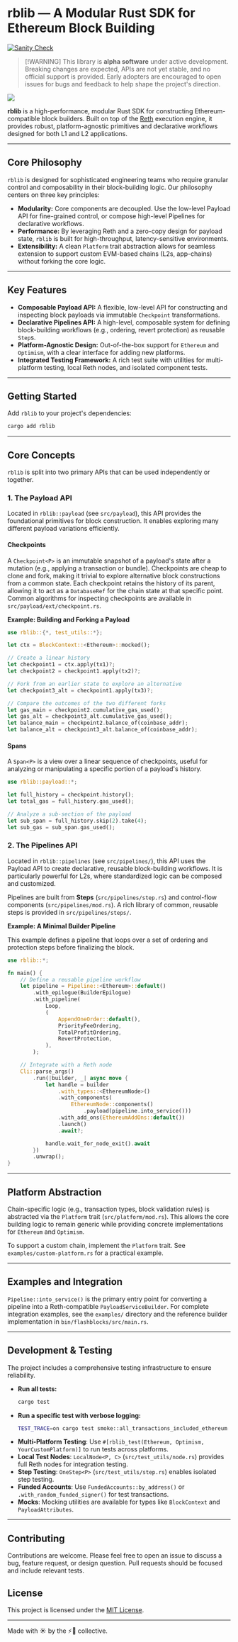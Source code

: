 # rblib — A Modular Rust SDK for Ethereum Block Building

[![Sanity Check](https://github.com/flashbots/rblib/actions/workflows/sanity.yaml/badge.svg)](https://github.com/flashbots/rblib/actions/workflows/sanity.yaml)


> [\!WARNING]
> This library is **alpha software** under active development. Breaking changes are expected, APIs are not yet stable, and no official support is provided. Early adopters are encouraged to open issues for bugs and feedback to help shape the project's direction.

![](./assets/rblib_chip.png)


**rblib** is a high-performance, modular Rust SDK for constructing Ethereum-compatible block builders. Built on top of the [Reth](https://github.com/paradigmxyz/reth) execution engine, it provides robust, platform-agnostic primitives and declarative workflows designed for both L1 and L2 applications.

-----

## Core Philosophy

`rblib` is designed for sophisticated engineering teams who require granular control and composability in their block-building logic. Our philosophy centers on three key principles:

  * **Modularity:** Core components are decoupled. Use the low-level Payload API for fine-grained control, or compose high-level Pipelines for declarative workflows.
  * **Performance:** By leveraging Reth and a zero-copy design for payload state, `rblib` is built for high-throughput, latency-sensitive environments.
  * **Extensibility:** A clean `Platform` trait abstraction allows for seamless extension to support custom EVM-based chains (L2s, app-chains) without forking the core logic.

-----

## Key Features

  * **Composable Payload API:** A flexible, low-level API for constructing and inspecting block payloads via immutable `Checkpoint` transformations.
  * **Declarative Pipelines API:** A high-level, composable system for defining block-building workflows (e.g., ordering, revert protection) as reusable `Step`s.
  * **Platform-Agnostic Design:** Out-of-the-box support for `Ethereum` and `Optimism`, with a clear interface for adding new platforms.
  * **Integrated Testing Framework:** A rich test suite with utilities for multi-platform testing, local Reth nodes, and isolated component tests.

-----

## Getting Started

Add `rblib` to your project's dependencies:

```bash
cargo add rblib
```

-----

## Core Concepts

`rblib` is split into two primary APIs that can be used independently or together.

### 1\. The Payload API

Located in `rblib::payload` (see `src/payload`), this API provides the foundational primitives for block construction. It enables exploring many different payload variations efficiently.

#### Checkpoints

A `Checkpoint<P>` is an immutable snapshot of a payload's state after a mutation (e.g., applying a transaction or bundle). Checkpoints are cheap to clone and fork, making it trivial to explore alternative block constructions from a common state. Each checkpoint retains the history of its parent, allowing it to act as a `DatabaseRef` for the chain state at that specific point. Common algorithms for inspecting checkpoints are available in `src/payload/ext/checkpoint.rs`.

**Example: Building and Forking a Payload**

```rust
use rblib::{*, test_utils::*};

let ctx = BlockContext::<Ethereum>::mocked();

// Create a linear history
let checkpoint1 = ctx.apply(tx1)?;
let checkpoint2 = checkpoint1.apply(tx2)?;

// Fork from an earlier state to explore an alternative
let checkpoint3_alt = checkpoint1.apply(tx3)?;

// Compare the outcomes of the two different forks
let gas_main = checkpoint2.cumulative_gas_used();
let gas_alt = checkpoint3_alt.cumulative_gas_used();
let balance_main = checkpoint2.balance_of(coinbase_addr);
let balance_alt = checkpoint3_alt.balance_of(coinbase_addr);
```

#### Spans

A `Span<P>` is a view over a linear sequence of checkpoints, useful for analyzing or manipulating a specific portion of a payload's history.

```rust
use rblib::payload::*;

let full_history = checkpoint.history();
let total_gas = full_history.gas_used();

// Analyze a sub-section of the payload
let sub_span = full_history.skip(2).take(4);
let sub_gas = sub_span.gas_used();
```

### 2\. The Pipelines API

Located in `rblib::pipelines` (see `src/pipelines/`), this API uses the Payload API to create declarative, reusable block-building workflows. It is particularly powerful for L2s, where standardized logic can be composed and customized.

Pipelines are built from **Steps** (`src/pipelines/step.rs`) and control-flow components (`src/pipelines/mod.rs`). A rich library of common, reusable steps is provided in `src/pipelines/steps/`.

**Example: A Minimal Builder Pipeline**

This example defines a pipeline that loops over a set of ordering and protection steps before finalizing the block.

```rust
use rblib::*;

fn main() {
    // Define a reusable pipeline workflow
    let pipeline = Pipeline::<Ethereum>::default()
        .with_epilogue(BuilderEpilogue)
        .with_pipeline(
            Loop,
            (
                AppendOneOrder::default(),
                PriorityFeeOrdering,
                TotalProfitOrdering,
                RevertProtection,
            ),
        );

    // Integrate with a Reth node
    Cli::parse_args()
        .run(|builder, _| async move {
            let handle = builder
                .with_types::<EthereumNode>()
                .with_components(
                    EthereumNode::components()
                        .payload(pipeline.into_service()))
                .with_add_ons(EthereumAddOns::default())
                .launch()
                .await?;

            handle.wait_for_node_exit().await
        })
        .unwrap();
}
```

-----

## Platform Abstraction

Chain-specific logic (e.g., transaction types, block validation rules) is abstracted via the `Platform` trait (`src/platform/mod.rs`). This allows the core building logic to remain generic while providing concrete implementations for `Ethereum` and `Optimism`.

To support a custom chain, implement the `Platform` trait. See `examples/custom-platform.rs` for a practical example.

-----

## Examples and Integration

`Pipeline::into_service()` is the primary entry point for converting a pipeline into a Reth-compatible `PayloadServiceBuilder`. For complete integration examples, see the `examples/` directory and the reference builder implementation in `bin/flashblocks/src/main.rs`.

-----

## Development & Testing

The project includes a comprehensive testing infrastructure to ensure reliability.

  * **Run all tests:**
    ```bash
    cargo test
    ```
  * **Run a specific test with verbose logging:**
    ```bash
    TEST_TRACE=on cargo test smoke::all_transactions_included_ethereum
    ```
- **Multi-Platform Testing**: Use `#[rblib_test(Ethereum, Optimism, YourCustomPlatform)]` to run tests across platforms.
- **Local Test Nodes**: `LocalNode<P, C>` (`src/test_utils/node.rs`) provides full Reth nodes for integration testing.
- **Step Testing**: `OneStep<P>` (`src/test_utils/step.rs`) enables isolated step testing.
- **Funded Accounts**: Use `FundedAccounts::by_address()` or `.with_random_funded_signer()` for test transactions.
- **Mocks**: Mocking utilities are available for types like `BlockContext` and `PayloadAttributes`.


-----

## Contributing

Contributions are welcome. Please feel free to open an issue to discuss a bug, feature request, or design question. Pull requests should be focused and include relevant tests.

## License

This project is licensed under the [MIT License](/LICENSE).

-----

Made with ☀️ by the ⚡🤖 collective.
